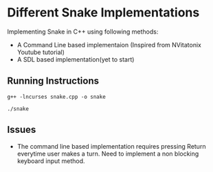 # Different Snake Implementations

Implementing Snake in C++ using following methods:
*	A Command Line based implementaion (Inspired from NVitatonix Youtube tutorial)
*	A SDL based implementation(yet to start)

## Running Instructions

`g++ -lncurses snake.cpp -o snake`

`./snake`



## Issues

* The command line based implementation requires pressing Return everytime user makes a turn. Need to implement a non blocking keyboard input method.